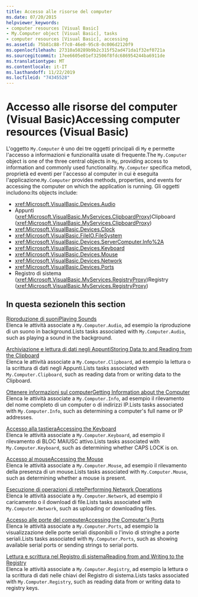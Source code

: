 ```yaml
---
title: Accesso alle risorse del computer
ms.date: 07/20/2015
helpviewer_keywords:
- computer resources [Visual Basic]
- My.Computer object [Visual Basic], tasks
- computer resources [Visual Basic], accessing
ms.assetid: 75b81c88-f7c0-46e0-95c8-0c006d2120f9
ms.openlocfilehash: 27310a50289b9b2c315f52ad471da1f32ef0721a
ms.sourcegitcommit: 17ee6605e01ef32506f8fdc686954244ba6911de
ms.translationtype: MT
ms.contentlocale: it-IT
ms.lasthandoff: 11/22/2019
ms.locfileid: "74345528"
---
```

# <a name="accessing-computer-resources-visual-basic"></a><span data-ttu-id="9b693-102">Accesso alle risorse del computer (Visual Basic)</span><span class="sxs-lookup"><span data-stu-id="9b693-102">Accessing computer resources (Visual Basic)</span></span>

<span data-ttu-id="9b693-103">L'oggetto `My.Computer` è uno dei tre oggetti principali di `My` e permette l'accesso a informazioni e funzionalità usate di frequente.</span><span class="sxs-lookup"><span data-stu-id="9b693-103">The `My.Computer` object is one of the three central objects in `My`, providing access to information and commonly used functionality.</span></span> <span data-ttu-id="9b693-104">`My.Computer` specifica metodi, proprietà ed eventi per l'accesso al computer in cui è eseguita l'applicazione.</span><span class="sxs-lookup"><span data-stu-id="9b693-104">`My.Computer` provides methods, properties, and events for accessing the computer on which the application is running.</span></span> <span data-ttu-id="9b693-105">Gli oggetti includono:</span><span class="sxs-lookup"><span data-stu-id="9b693-105">Its objects include:</span></span>

- <xref:Microsoft.VisualBasic.Devices.Audio>
- <span data-ttu-id="9b693-106">Appunti (<xref:Microsoft.VisualBasic.MyServices.ClipboardProxy>)</span><span class="sxs-lookup"><span data-stu-id="9b693-106">Clipboard (<xref:Microsoft.VisualBasic.MyServices.ClipboardProxy>)</span></span>
- <xref:Microsoft.VisualBasic.Devices.Clock>
- <xref:Microsoft.VisualBasic.FileIO.FileSystem>
- <xref:Microsoft.VisualBasic.Devices.ServerComputer.Info%2A>
- <xref:Microsoft.VisualBasic.Devices.Keyboard>
- <xref:Microsoft.VisualBasic.Devices.Mouse>
- <xref:Microsoft.VisualBasic.Devices.Network>
- <xref:Microsoft.VisualBasic.Devices.Ports>
- <span data-ttu-id="9b693-107">Registro di sistema (<xref:Microsoft.VisualBasic.MyServices.RegistryProxy>)</span><span class="sxs-lookup"><span data-stu-id="9b693-107">Registry (<xref:Microsoft.VisualBasic.MyServices.RegistryProxy>)</span></span>

## <a name="in-this-section"></a><span data-ttu-id="9b693-108">In questa sezione</span><span class="sxs-lookup"><span data-stu-id="9b693-108">In this section</span></span>

[<span data-ttu-id="9b693-109">Riproduzione di suoni</span><span class="sxs-lookup"><span data-stu-id="9b693-109">Playing Sounds</span></span>](../../../../visual-basic/developing-apps/programming/computer-resources/playing-sounds.md)  
<span data-ttu-id="9b693-110">Elenca le attività associate a `My.Computer.Audio`, ad esempio la riproduzione di un suono in background.</span><span class="sxs-lookup"><span data-stu-id="9b693-110">Lists tasks associated with `My.Computer.Audio`, such as playing a sound in the background.</span></span>

[<span data-ttu-id="9b693-111">Archiviazione e lettura di dati negli Appunti</span><span class="sxs-lookup"><span data-stu-id="9b693-111">Storing Data to and Reading from the Clipboard</span></span>](../../../../visual-basic/developing-apps/programming/computer-resources/storing-data-to-and-reading-from-the-clipboard.md)  
<span data-ttu-id="9b693-112">Elenca le attività associate a `My.Computer.Clipboard`, ad esempio la lettura o la scrittura di dati negli Appunti.</span><span class="sxs-lookup"><span data-stu-id="9b693-112">Lists tasks associated with `My.Computer.Clipboard`, such as reading data from or writing data to the Clipboard.</span></span>

[<span data-ttu-id="9b693-113">Ottenere informazioni sul computer</span><span class="sxs-lookup"><span data-stu-id="9b693-113">Getting Information about the Computer</span></span>](../../../../visual-basic/developing-apps/programming/computer-resources/getting-information-about-the-computer.md)  
<span data-ttu-id="9b693-114">Elenca le attività associate a `My.Computer.Info`, ad esempio il rilevamento del nome completo di un computer o di indirizzi IP.</span><span class="sxs-lookup"><span data-stu-id="9b693-114">Lists tasks associated with `My.Computer.Info`, such as determining a computer's full name or IP addresses.</span></span>

[<span data-ttu-id="9b693-115">Accesso alla tastiera</span><span class="sxs-lookup"><span data-stu-id="9b693-115">Accessing the Keyboard</span></span>](../../../../visual-basic/developing-apps/programming/computer-resources/accessing-the-keyboard.md)  
<span data-ttu-id="9b693-116">Elenca le attività associate a `My.Computer.Keyboard`, ad esempio il rilevamento di BLOC MAIUSC attivo.</span><span class="sxs-lookup"><span data-stu-id="9b693-116">Lists tasks associated with `My.Computer.Keyboard`, such as determining whether CAPS LOCK is on.</span></span>

[<span data-ttu-id="9b693-117">Accesso al mouse</span><span class="sxs-lookup"><span data-stu-id="9b693-117">Accessing the Mouse</span></span>](../../../../visual-basic/developing-apps/programming/computer-resources/accessing-the-mouse.md)  
<span data-ttu-id="9b693-118">Elenca le attività associate a `My.Computer.Mouse`, ad esempio il rilevamento della presenza di un mouse.</span><span class="sxs-lookup"><span data-stu-id="9b693-118">Lists tasks associated with `My.Computer.Mouse`, such as determining whether a mouse is present.</span></span>

[<span data-ttu-id="9b693-119">Esecuzione di operazioni di rete</span><span class="sxs-lookup"><span data-stu-id="9b693-119">Performing Network Operations</span></span>](../../../../visual-basic/developing-apps/programming/computer-resources/performing-network-operations.md)  
<span data-ttu-id="9b693-120">Elenca le attività associate a `My.Computer.Network`, ad esempio il caricamento o il download di file.</span><span class="sxs-lookup"><span data-stu-id="9b693-120">Lists tasks associated with `My.Computer.Network`, such as uploading or downloading files.</span></span>

[<span data-ttu-id="9b693-121">Accesso alle porte del computer</span><span class="sxs-lookup"><span data-stu-id="9b693-121">Accessing the Computer's Ports</span></span>](../../../../visual-basic/developing-apps/programming/computer-resources/accessing-the-computer-s-ports.md)  
<span data-ttu-id="9b693-122">Elenca le attività associate a `My.Computer.Ports`, ad esempio la visualizzazione delle porte seriali disponibili o l'invio di stringhe a porte seriali.</span><span class="sxs-lookup"><span data-stu-id="9b693-122">Lists tasks associated with `My.Computer.Ports`, such as showing available serial ports or sending strings to serial ports.</span></span>

[<span data-ttu-id="9b693-123">Lettura e scrittura nel Registro di sistema</span><span class="sxs-lookup"><span data-stu-id="9b693-123">Reading from and Writing to the Registry</span></span>](../../../../visual-basic/developing-apps/programming/computer-resources/reading-from-and-writing-to-the-registry.md)  
<span data-ttu-id="9b693-124">Elenca le attività associate a `My.Computer.Registry`, ad esempio la lettura o la scrittura di dati nelle chiavi del Registro di sistema.</span><span class="sxs-lookup"><span data-stu-id="9b693-124">Lists tasks associated with `My.Computer.Registry`, such as reading data from or writing data to registry keys.</span></span>
